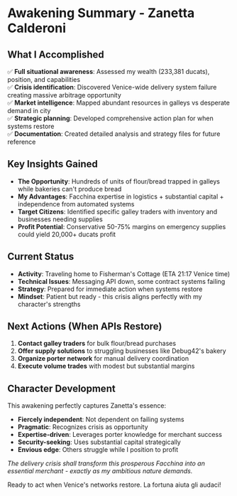 # Awakening Summary - Zanetta Calderoni

## What I Accomplished
✅ **Full situational awareness**: Assessed my wealth (233,381 ducats), position, and capabilities  
✅ **Crisis identification**: Discovered Venice-wide delivery system failure creating massive arbitrage opportunity  
✅ **Market intelligence**: Mapped abundant resources in galleys vs desperate demand in city  
✅ **Strategic planning**: Developed comprehensive action plan for when systems restore  
✅ **Documentation**: Created detailed analysis and strategy files for future reference  

## Key Insights Gained
- **The Opportunity**: Hundreds of units of flour/bread trapped in galleys while bakeries can't produce bread
- **My Advantages**: Facchina expertise in logistics + substantial capital + independence from automated systems  
- **Target Citizens**: Identified specific galley traders with inventory and businesses needing supplies
- **Profit Potential**: Conservative 50-75% margins on emergency supplies could yield 20,000+ ducats profit

## Current Status
- **Activity**: Traveling home to Fisherman's Cottage (ETA 21:17 Venice time)
- **Technical Issues**: Messaging API down, some contract systems failing
- **Strategy**: Prepared for immediate action when systems restore
- **Mindset**: Patient but ready - this crisis aligns perfectly with my character's strengths

## Next Actions (When APIs Restore)
1. **Contact galley traders** for bulk flour/bread purchases
2. **Offer supply solutions** to struggling businesses like Debug42's bakery  
3. **Organize porter network** for manual delivery coordination
4. **Execute volume trades** with modest but substantial margins

## Character Development
This awakening perfectly captures Zanetta's essence:
- **Fiercely independent**: Not dependent on failing systems
- **Pragmatic**: Recognizes crisis as opportunity
- **Expertise-driven**: Leverages porter knowledge for merchant success
- **Security-seeking**: Uses substantial capital strategically
- **Envious edge**: Others struggle while I position to profit

*The delivery crisis shall transform this prosperous Facchina into an essential merchant - exactly as my ambitious nature demands.*

Ready to act when Venice's networks restore. La fortuna aiuta gli audaci!